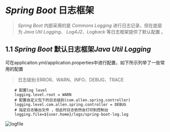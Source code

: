 # *Spring Boot* 日志框架
> *Spring Boot* 内部采用的是 *Commons Logging* 进行日志记录，但在底层为 *Java Util Logging*、
> *Log4J2*、*Logback* 等日志框架提供了默认配置 。

## 1.1 *Spring Boot* 默认日志框架*Java Util Logging*
可在applicaiton.yml/application.properties中进行配置，如下所示列举了一些常用的配置
> 日志级别:ERROR、WARN、INFO、DEBUG、TRACE

        # 配置log level
        logging.level.root = WARN
        # 配置自定义包下的日志级别(com.allen.spring.controller) 
        logging.level.com.allen.spring.controller = DEBUG
        # 指定日志输出文件 ，但此时日志依然会打印到控制台 
        logging.file=${user.home}/logs/spring-boot-log.log
        
![logfile](src/test/resouces/logfile.jpg)
        

